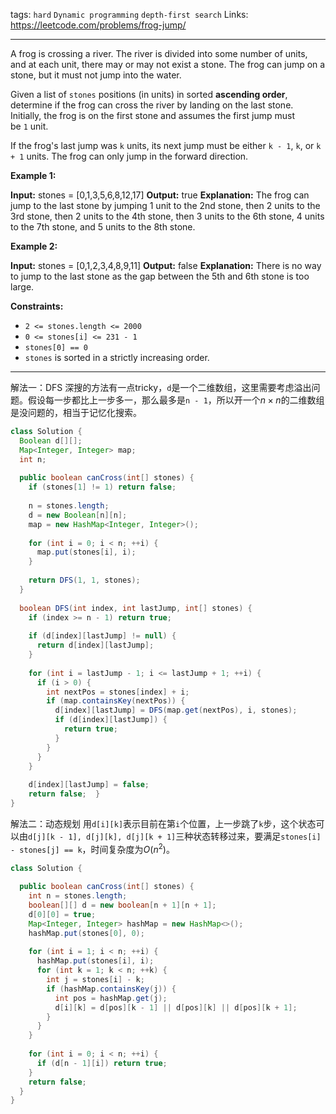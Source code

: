 tags: `hard` `Dynamic programming` `depth-first search`
Links: https://leetcode.com/problems/frog-jump/

----

A frog is crossing a river. The river is divided into some number of units, and at each unit, there may or may not exist a stone. The frog can jump on a stone, but it must not jump into the water.

Given a list of `stones` positions (in units) in sorted **ascending order**, determine if the frog can cross the river by landing on the last stone. Initially, the frog is on the first stone and assumes the first jump must be `1` unit.

If the frog's last jump was `k` units, its next jump must be either `k - 1`, `k`, or `k + 1` units. The frog can only jump in the forward direction.

**Example 1:**

**Input:** stones = [0,1,3,5,6,8,12,17]
**Output:** true
**Explanation:** The frog can jump to the last stone by jumping 1 unit to the 2nd stone, then 2 units to the 3rd stone, then 2 units to the 4th stone, then 3 units to the 6th stone, 4 units to the 7th stone, and 5 units to the 8th stone.

**Example 2:**

**Input:** stones = [0,1,2,3,4,8,9,11]
**Output:** false
**Explanation:** There is no way to jump to the last stone as the gap between the 5th and 6th stone is too large.

**Constraints:**

- `2 <= stones.length <= 2000`
- `0 <= stones[i] <= 231 - 1`
- `stones[0] == 0`
- `stones` is sorted in a strictly increasing order.

---

解法一：DFS
深搜的方法有一点tricky，`d`是一个二维数组，这里需要考虑溢出问题。假设每一步都比上一步多一，那么最多是`n - 1`，所以开一个$n \times n$的二维数组是没问题的，相当于记忆化搜索。
```java
class Solution {  
  Boolean d[][];  
  Map<Integer, Integer> map;  
  int n;  
  
  public boolean canCross(int[] stones) {  
    if (stones[1] != 1) return false;  
  
    n = stones.length;  
    d = new Boolean[n][n];  
    map = new HashMap<Integer, Integer>();  
  
    for (int i = 0; i < n; ++i) {  
      map.put(stones[i], i);  
    }  
  
    return DFS(1, 1, stones);  
  }  
  
  boolean DFS(int index, int lastJump, int[] stones) {  
    if (index >= n - 1) return true;  
  
    if (d[index][lastJump] != null) {  
      return d[index][lastJump];  
    }  
  
    for (int i = lastJump - 1; i <= lastJump + 1; ++i) {  
      if (i > 0) {  
        int nextPos = stones[index] + i;  
        if (map.containsKey(nextPos)) {  
          d[index][lastJump] = DFS(map.get(nextPos), i, stones);  
          if (d[index][lastJump]) {  
            return true;  
          }  
        }  
      }  
    }  
  
    d[index][lastJump] = false;  
    return false;  }  
}
```

解法二：动态规划
用`d[i][k]`表示目前在第`i`个位置，上一步跳了`k`步，这个状态可以由`d[j][k - 1], d[j][k], d[j][k + 1]`三种状态转移过来，要满足`stones[i] - stones[j] == k`，时间复杂度为$O(n^2)$。
```java
class Solution {  
  
  public boolean canCross(int[] stones) {  
    int n = stones.length;  
    boolean[][] d = new boolean[n + 1][n + 1];  
    d[0][0] = true;  
    Map<Integer, Integer> hashMap = new HashMap<>();  
    hashMap.put(stones[0], 0);  
  
    for (int i = 1; i < n; ++i) {  
      hashMap.put(stones[i], i);  
      for (int k = 1; k < n; ++k) {  
        int j = stones[i] - k;  
        if (hashMap.containsKey(j)) {  
          int pos = hashMap.get(j);  
          d[i][k] = d[pos][k - 1] || d[pos][k] || d[pos][k + 1];  
        }  
      }  
    }  
  
    for (int i = 0; i < n; ++i) {  
      if (d[n - 1][i]) return true;  
    }  
    return false;  
  }  
}
```